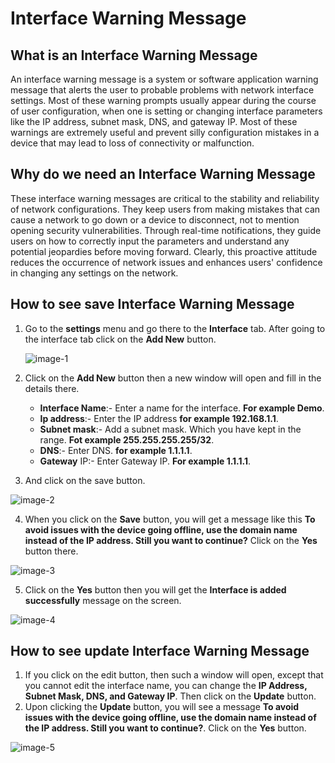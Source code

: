 # Interface Warning Message

## What is an Interface Warning Message
An interface warning message is a system or software application warning message that alerts the user to probable problems with network interface settings. Most of these warning prompts usually appear during the course of user configuration, when one is setting or changing interface parameters like the IP address, subnet mask, DNS, and gateway IP. Most of these warnings are extremely useful and prevent silly configuration mistakes in a device that may lead to loss of connectivity or malfunction.

## Why do we need an Interface Warning Message
These interface warning messages are critical to the stability and reliability of network configurations. They keep users from making mistakes that can cause a network to go down or a device to disconnect, not to mention opening security vulnerabilities. Through real-time notifications, they guide users on how to correctly input the parameters and understand any potential jeopardies before moving forward. Clearly, this proactive attitude reduces the occurrence of network issues and enhances users' confidence in changing any settings on the network.

## How to see save Interface Warning Message

1. Go to the **settings** menu and go there to the **Interface** tab. After going to the interface tab click on the **Add New** button.
   
   ![image-1](https://github.com/Nancypatel1103/ComplianceClient/assets/153616269/f432c75e-acd2-40ad-b241-df0dd28215a6)

2. Click on the **Add New** button then a new window will open and fill in the details there.
   - **Interface Name**:- Enter a name for the interface. **For example Demo**.
   - **Ip address**:- Enter the IP address **for example 192.168.1.1**.
   - **Subnet mask**:- Add a subnet mask. Which you have kept in the range. **Fot example 255.255.255.255/32**.
   - **DNS**:- Enter DNS. **for example 1.1.1.1**.
   - **Gateway** IP:- Enter Gateway IP. **For example 1.1.1.1**.
3. And click on the save button.
   
  ![image-2](https://github.com/Nancypatel1103/ComplianceClient/assets/153616269/de40cf33-8f65-4618-abfe-f63ddc11be59)

4. When you click on the **Save** button, you will get a message like this **To avoid issues with the device going offline, use the domain name instead of the IP address. Still you want to continue?** Click on the **Yes** button there.

  ![image-3](https://github.com/Nancypatel1103/ComplianceClient/assets/153616269/f59aea46-7f9c-4ed2-bf2c-e81e6c50fc5a)

5. Click on the **Yes** button then you will get the **Interface is added successfully** message on the screen.

  ![image-4](https://github.com/Nancypatel1103/ComplianceClient/assets/153616269/1bd360e1-5dd6-4620-b8a3-12c3bf2c5d71)


## How to see update Interface Warning Message

1. If you click on the edit button, then such a window will open, except that you cannot edit the interface name, you can change the **IP Address, Subnet Mask, DNS, and Gateway IP**. Then click on the **Update** button.
2. Upon clicking the **Update** button, you will see a message **To avoid issues with the device going offline, use the domain name instead of the IP address. Still you want to continue?**. Click on the **Yes** button.



  ![image-5](https://github.com/Nancypatel1103/ComplianceClient/assets/153616269/133075db-8a2d-4cb8-b255-40b823549722)
